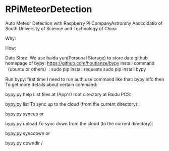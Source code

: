 # RPiMeteorDetection
Auto Meteor Detection with Raspberry Pi
CompanyAstronmy Aaccoidatio of South University of Science and Technology of China 

Why:   

How:









Date Store:
  We use baidu yun(Personal Storage) to store date
  github homepage of bypy: https://github.com/houtianze/bypy
  install command（ubuntu or others）:
    sudo pip install requests
    sudo pip install bypy
    
  Run bypy:
  first time I need to run auth,use command like that:
  bypy info
  then 
  To get more details about certain command:

   bypy.py help <command>
   List files at (App's) root directory at Baidu PCS:

   bypy.py list
   To sync up to the cloud (from the current directory):

   bypy.py syncup
   or

   bypy.py upload
   To sync down from the cloud (to the current directory):

   bypy.py syncdown 
   or

   bypy.py downdir /
  
